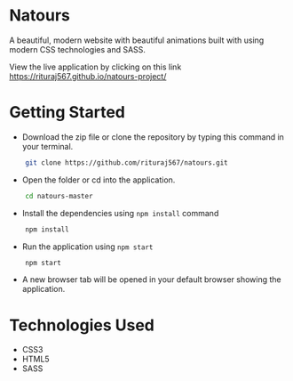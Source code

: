# Natours


A beautiful, modern website with beautiful animations built with using modern CSS technologies and SASS.

View the live application by clicking on this link https://rituraj567.github.io/natours-project/

Getting Started
===============

- Download the zip file or clone the repository by typing this command in your terminal.
```bash
    git clone https://github.com/rituraj567/natours.git
```

- Open the folder or cd into the application.
```bash
    cd natours-master
```

- Install the dependencies using `npm install` command
```bash
    npm install
```

- Run the application using `npm start`
```bash
    npm start
```

- A new browser tab will be opened in your default browser showing the application.

Technologies Used
===============

- CSS3
- HTML5
- SASS
